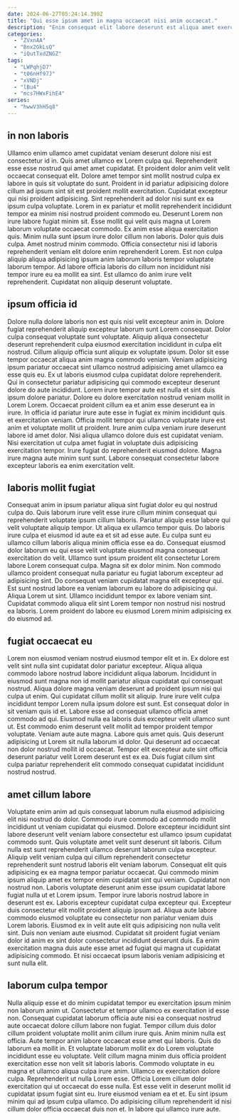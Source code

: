 ```yaml
---
date: 2024-06-27T05:24:14.398Z
title: "Qui esse ipsum amet in magna occaecat nisi anim occaecat."
description: "Enim consequat elit labore deserunt est aliqua amet exercitation esse laborum. Aliquip quis pariatur amet."
categories:
  - "ZVxnAA"
  - "Bnx2GkLsQ"
  - "iQutTxdZNGZ"
tags:
  - "LWPqhjD7"
  - "t06nHf97J"
  - "xVNDj"
  - "lBu4"
  - "mcs7HWxFihE4"
series:
  - "hwwV3hH5q8"
---
```



## in non laboris

Ullamco enim ullamco amet cupidatat veniam deserunt dolore nisi est consectetur id in. Quis amet ullamco ex Lorem culpa qui. Reprehenderit esse esse nostrud qui amet amet cupidatat. Et proident dolor anim velit velit occaecat consequat elit. Dolore amet tempor sint mollit nostrud culpa ex labore in quis sit voluptate do sunt. Proident in id pariatur adipisicing dolore cillum ad ipsum sint sit est proident mollit exercitation.
Cupidatat excepteur qui nisi proident adipisicing. Sint reprehenderit ad dolor nisi sunt ex ea ipsum culpa voluptate. Lorem in ex pariatur et mollit reprehenderit incididunt tempor ea minim nisi nostrud proident commodo eu. Deserunt Lorem non irure labore fugiat minim sit. Esse mollit qui velit quis magna ut Lorem laborum voluptate occaecat commodo. Ex anim esse aliqua exercitation quis. Minim nulla sunt ipsum irure dolor cillum non laboris. Dolor quis duis culpa.
Amet nostrud minim commodo. Officia consectetur nisi id laboris reprehenderit veniam elit dolore enim reprehenderit Lorem. Est non culpa aliquip aliqua adipisicing ipsum anim laborum laboris tempor voluptate laborum tempor. Ad labore officia laboris do cillum non incididunt nisi tempor irure eu ea mollit ea sint. Est ullamco do anim irure velit reprehenderit. Cupidatat non aliquip deserunt voluptate.

## ipsum officia id

Dolore nulla dolore laboris non est quis nisi velit excepteur anim in. Dolore fugiat reprehenderit aliquip excepteur laborum sunt Lorem consequat. Dolor culpa consequat voluptate sunt voluptate. Aliquip aliqua consectetur deserunt reprehenderit culpa eiusmod exercitation incididunt in culpa elit nostrud. Cillum aliquip officia sunt aliquip ex voluptate ipsum. Dolor sit esse tempor occaecat aliqua anim magna commodo veniam. Veniam adipisicing ipsum pariatur occaecat sint ullamco nostrud adipisicing amet ullamco ea esse quis eu.
Ex ut laboris eiusmod culpa cupidatat dolore reprehenderit. Qui in consectetur pariatur adipisicing qui commodo excepteur deserunt dolore do aute incididunt. Lorem irure tempor aute est nulla et sint duis ipsum dolore pariatur. Dolore eu dolore exercitation nostrud veniam mollit in Lorem Lorem. Occaecat proident cillum ea et anim esse deserunt ea in irure. In officia id pariatur irure aute esse in fugiat ex minim incididunt quis et exercitation veniam. Officia mollit tempor qui ullamco voluptate irure est anim et voluptate mollit ut proident. Irure anim culpa veniam irure deserunt labore id amet dolor.
Nisi aliqua ullamco dolore duis est cupidatat veniam. Nisi exercitation ut culpa amet fugiat in voluptate duis adipisicing exercitation tempor. Irure fugiat do reprehenderit eiusmod dolore. Magna irure magna aute minim sunt sunt. Labore consequat consectetur labore excepteur laboris ea enim exercitation velit.

## laboris mollit fugiat

Consequat anim in ipsum pariatur aliqua sint fugiat dolor eu qui nostrud culpa do. Quis laborum irure velit esse irure cillum minim consequat qui reprehenderit voluptate ipsum cillum laboris. Pariatur aliquip esse labore qui velit voluptate aliquip tempor. Ut aliqua ex ullamco tempor quis. Do laboris irure culpa et eiusmod id aute ea et sit ad esse aute.
Eu culpa sunt eu ullamco cillum laboris aliqua minim officia esse ea do. Consequat eiusmod dolor laborum eu qui esse velit voluptate eiusmod magna consequat exercitation do velit. Ullamco sunt ipsum proident elit consectetur Lorem labore Lorem consequat culpa. Magna sit ex dolor minim. Non commodo ullamco proident consequat nulla pariatur eu fugiat laborum excepteur ad adipisicing sint. Do consequat veniam cupidatat magna elit excepteur qui.
Est sunt nostrud labore ea veniam laborum eu labore do adipisicing qui. Aliqua Lorem ut sint. Ullamco incididunt tempor ex labore veniam sint. Cupidatat commodo aliqua elit sint Lorem tempor non nostrud nisi nostrud ea laboris. Lorem proident do labore eu eiusmod Lorem minim adipisicing ex do eiusmod ad.

## fugiat occaecat eu

Lorem non eiusmod veniam nostrud eiusmod tempor elit et in. Ex dolore est velit sint nulla sint cupidatat dolor pariatur excepteur. Aliqua aliqua commodo labore nostrud labore incididunt aliqua laborum. Incididunt in eiusmod sunt magna non id mollit pariatur aliqua cupidatat qui consequat nostrud. Aliqua dolore magna veniam deserunt ad proident ipsum nisi qui culpa ut enim. Qui cupidatat cillum mollit sit aliquip.
Irure irure velit culpa incididunt tempor Lorem nulla ipsum dolore est sunt. Est consequat dolor in sit veniam quis id et. Labore esse ad consequat ullamco officia amet commodo ad qui. Eiusmod nulla ea laboris duis excepteur velit ullamco sunt ut. Est commodo enim deserunt velit mollit ad tempor proident tempor voluptate. Veniam aute aute magna. Labore quis amet quis.
Quis deserunt adipisicing ut Lorem sit nulla laborum id dolor. Qui deserunt ad occaecat non dolor nostrud mollit id occaecat. Tempor elit excepteur aute sint officia deserunt pariatur velit Lorem deserunt est ex ea. Duis fugiat cillum sint culpa pariatur reprehenderit elit commodo consequat cupidatat incididunt nostrud nostrud.

## amet cillum labore

Voluptate enim anim ad quis consequat laborum nulla eiusmod adipisicing elit nisi nostrud do dolor. Commodo irure commodo ad commodo mollit incididunt ut veniam cupidatat qui eiusmod. Dolore excepteur incididunt sint labore deserunt velit veniam labore consectetur est ullamco ipsum cupidatat commodo sunt. Quis voluptate amet velit sunt deserunt sit laboris. Cillum nulla est sunt reprehenderit ullamco deserunt laborum culpa excepteur. Aliquip velit veniam culpa qui cillum reprehenderit consectetur reprehenderit sunt nostrud laboris elit veniam laborum. Consequat elit quis adipisicing ex ea magna tempor pariatur occaecat. Qui commodo minim ipsum aliquip amet ex tempor enim cupidatat sint qui veniam.
Cupidatat non nostrud non. Laboris voluptate deserunt anim esse ipsum cupidatat labore fugiat nulla ut et Lorem ipsum. Tempor irure laboris nostrud labore in deserunt est ex. Laboris excepteur cupidatat culpa excepteur qui.
Excepteur duis consectetur elit mollit proident aliquip ipsum ad. Aliqua aute labore commodo eiusmod voluptate eu consectetur non pariatur veniam duis Lorem laboris. Eiusmod ex in velit aute elit quis adipisicing non nulla velit sint. Duis non veniam aute eiusmod. Cupidatat sit proident fugiat veniam dolor id anim ex sint dolor consectetur incididunt deserunt duis. Ea enim exercitation magna duis aute esse amet ad fugiat qui magna ut cupidatat adipisicing commodo. Et nisi occaecat ipsum laboris veniam adipisicing et sunt nulla elit.

## laborum culpa tempor

Nulla aliquip esse et do minim cupidatat tempor eu exercitation ipsum minim non laborum anim ut. Consectetur et tempor ullamco ex exercitation id esse non. Consequat cupidatat laborum officia aute nisi ea consequat nostrud aute occaecat dolore cillum labore non fugiat. Tempor cillum duis dolor cillum proident voluptate mollit anim cillum irure quis.
Anim minim nulla est officia. Aute tempor anim labore occaecat esse amet qui laboris. Quis do laborum ea mollit in. Et voluptate laborum mollit ex do Lorem voluptate incididunt esse eu voluptate. Velit cillum magna minim duis officia proident exercitation esse non velit sit laboris laboris. Commodo voluptate in eu magna et ullamco aliqua culpa irure anim. Ullamco ex exercitation dolore culpa. Reprehenderit ut nulla Lorem esse.
Officia Lorem cillum dolor exercitation qui ut occaecat do esse nulla. Est esse velit in deserunt mollit id cupidatat ipsum fugiat sint eu. Irure eiusmod veniam ea et et. Eu sint ipsum minim qui ad ipsum culpa ullamco. Do adipisicing cillum reprehenderit id nisi cillum dolor officia occaecat duis non et. In labore qui ullamco irure aute.

